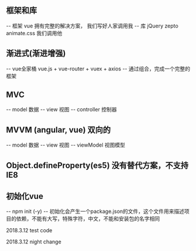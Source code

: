 ## 框架和库
-- 框架 vue 拥有完整的解决方案， 我们写好人家调用我
-- 库 jQuery zepto animate.css  我们调用他

## 渐进式(渐进增强)
-- vue全家桶 vue.js + vue-router + vuex + axios
-- 通过组合，完成一个完整的框架

## MVC
-- model 数据
-- view 视图
-- controller 控制器

## MVVM (angular, vue) 双向的
-- model 数据
-- view 视图
-- viewModel 视图模型

## Object.defineProperty(es5) 没有替代方案，不支持IE8

## 初始化vue
-- npm init (-y)
-- 初始化会产生一个package.json的文件，这个文件用来描述项目的依赖，不能有大写，特殊字符，中文，不能和安装包的名字相同

2018.3.12 test code

2018.3.12 night change



